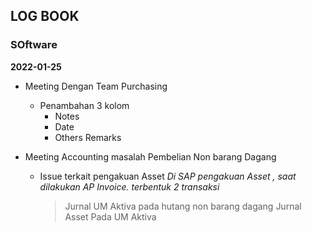## LOG BOOK

### SOftware



**2022-01-25**

- Meeting Dengan Team Purchasing
  * Penambahan 3 kolom 
    * Notes
    * Date
    * Others Remarks
  
- Meeting Accounting masalah Pembelian Non barang Dagang
    * Issue terkait pengakuan Asset
            _Di SAP pengakuan Asset , saat dilakukan AP Invoice. terbentuk 2 transaksi_
        > Jurnal UM Aktiva pada hutang non barang dagang
        > Jurnal Asset Pada UM Aktiva



